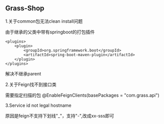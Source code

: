 ## Grass-Shop

1.关于common包无法clean install问题

由于继承的父类中带有springboot的打包插件
```
<plugins>
    <plugin>
        <groupId>org.springframework.boot</groupId>
        <artifactId>spring-boot-maven-plugin</artifactId>
    </plugin>
</plugins>
```
解决不继承parent

2.关于Feign找不到接口类

需要指定扫描的包
@EnableFeignClients(basePackages = "com.grass.api")  

3.Service id not legal hostname

原因是feign不支持下划线"_"，支持"-",改成xx-sss即可